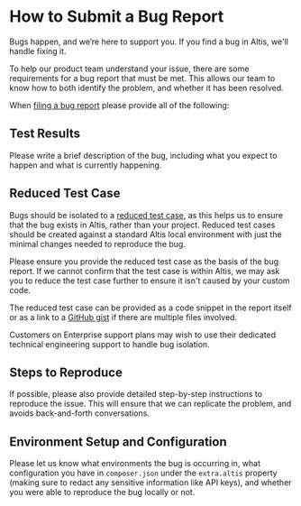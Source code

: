 # How to Submit a Bug Report

Bugs happen, and we’re here to support you. If you find a bug in Altis, we'll handle fixing it.

To help our product team understand your issue, there are some requirements for a bug report that must be met. This allows our team
to know how to both identify the problem, and whether it has been resolved.

When [filing a bug report](./getting-help-with-altis.md) please provide all of the following:

## Test Results

Please write a brief description of the bug, including what you expect to happen and what is currently happening.

## Reduced Test Case

Bugs should be isolated to a [reduced test case](https://css-tricks.com/reduced-test-cases/), as this helps us to ensure that the
bug exists in Altis, rather than your project. Reduced test cases should be created against a standard Altis local environment with
just the minimal changes needed to reproduce the bug.

Please ensure you provide the reduced test case as the basis of the bug report. If we cannot confirm that the test case is within
Altis, we may ask you to reduce the test case further to ensure it isn't caused by your custom code.

The reduced test case can be provided as a code snippet in the report itself or as a link to
a [GitHub gist](https://gist.github.com/) if there are multiple files involved.

Customers on Enterprise support plans may wish to use their dedicated technical engineering support to handle bug isolation.

## Steps to Reproduce

If possible, please also provide detailed step-by-step instructions to reproduce the issue. This will ensure that we can replicate
the problem, and avoids back-and-forth conversations.

## Environment Setup and Configuration

Please let us know what environments the bug is occurring in, what configuration you have in `composer.json` under the `extra.altis`
property (making sure to redact any sensitive information like API keys), and whether you were able to reproduce the bug locally or
not.
